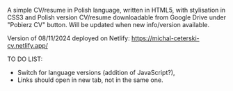 A simple CV/resume in Polish language, written in HTML5, with stylisation in CSS3 and Polish version CV/resume downloadable from Google Drive under "Pobierz CV" button.
Will be updated when new info/version available.

Version of 08/11/2024 deployed on Netlify: https://michal-ceterski-cv.netlify.app/

TO DO LIST:
- Switch for language versions (addition of JavaScript?),
- Links should open in new tab, not in the same one.

